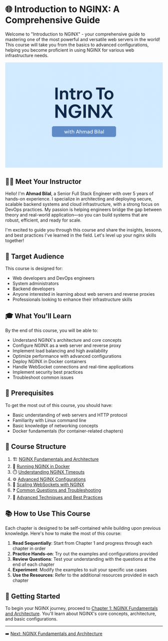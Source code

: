 # 🌐 Introduction to NGINX: A Comprehensive Guide

Welcome to "Introduction to NGINX" - your comprehensive guide to mastering one of the most powerful and versatile web servers in the world! This course will take you from the basics to advanced configurations, helping you become proficient in using NGINX for various web infrastructure needs.

![Intro to Nginx Course Banner](assets/intro-to-nginx-cover.png)

## 👨‍💻 Meet Your Instructor

Hello! I'm **Ahmad Bilal**, a Senior Full Stack Engineer with over 5 years of hands-on experience. I specialize in architecting and deploying secure, scalable backend systems and cloud infrastructure, with a strong focus on DevOps practices. My passion is helping engineers bridge the gap between theory and real-world application—so you can build systems that are robust, efficient, and ready for scale.

I'm excited to guide you through this course and share the insights, lessons, and best practices I've learned in the field. Let's level up your nginx skills together!

## 🎯 Target Audience

This course is designed for:
- Web developers and DevOps engineers
- System administrators
- Backend developers
- Anyone interested in learning about web servers and reverse proxies
- Professionals looking to enhance their infrastructure skills

## 🎓 What You'll Learn

By the end of this course, you will be able to:
- Understand NGINX's architecture and core concepts
- Configure NGINX as a web server and reverse proxy
- Implement load balancing and high availability
- Optimize performance with advanced configurations
- Deploy NGINX in Docker containers
- Handle WebSocket connections and real-time applications
- Implement security best practices
- Troubleshoot common issues

## 🧰 Prerequisites

To get the most out of this course, you should have:
- Basic understanding of web servers and HTTP protocol
- Familiarity with Linux command line
- Basic knowledge of networking concepts
- Docker fundamentals (for container-related chapters)

## 🧭 Course Structure

1. 🏗️ [NGINX Fundamentals and Architecture](./01-nginx-fundamentals.md)
2. 🐳 [Running NGINX in Docker](./02-nginx-docker.md)
3. ⏱️ [Understanding NGINX Timeouts](./03-nginx-timeouts.md)
4. ⚙️ [Advanced NGINX Configurations](./04-advanced-nginx.md)
5. 🔄 [Scaling WebSockets with NGINX](./05-websockets-nginx.md)
6. ❓ [Common Questions and Troubleshooting](./06-nginx-qa.md)
7. 🚀 [Advanced Techniques and Best Practices](./07-advanced-techniques.md)

## 📚 How to Use This Course

Each chapter is designed to be self-contained while building upon previous knowledge. Here's how to make the most of this course:

1. **Read Sequentially**: Start from Chapter 1 and progress through each chapter in order
2. **Practice Hands-on**: Try out the examples and configurations provided
3. **Review Questions**: Test your understanding with the questions at the end of each chapter
4. **Experiment**: Modify the examples to suit your specific use cases
5. **Use the Resources**: Refer to the additional resources provided in each chapter

## 🎯 Getting Started

To begin your NGINX journey, proceed to [Chapter 1: NGINX Fundamentals and Architecture](./01-nginx-fundamentals.md). You'll learn about NGINX's core concepts, architecture, and basic configurations.

---

➡️ [Next: NGINX Fundamentals and Architecture](./01-nginx-fundamentals.md) 